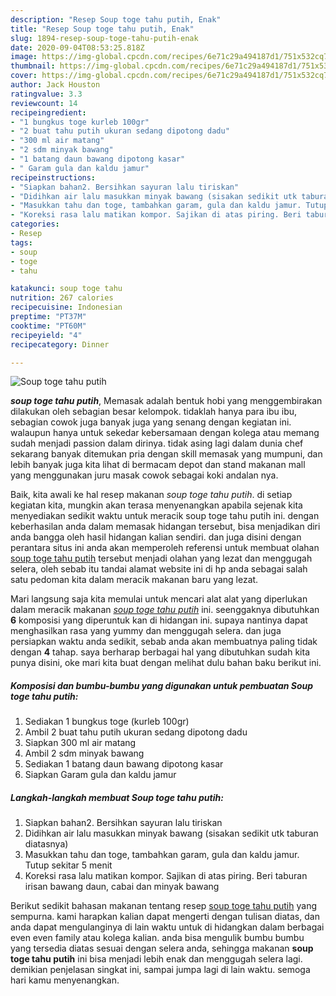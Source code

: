 ```yaml
---
description: "Resep Soup toge tahu putih, Enak"
title: "Resep Soup toge tahu putih, Enak"
slug: 1894-resep-soup-toge-tahu-putih-enak
date: 2020-09-04T08:53:25.818Z
image: https://img-global.cpcdn.com/recipes/6e71c29a494187d1/751x532cq70/soup-toge-tahu-putih-foto-resep-utama.jpg
thumbnail: https://img-global.cpcdn.com/recipes/6e71c29a494187d1/751x532cq70/soup-toge-tahu-putih-foto-resep-utama.jpg
cover: https://img-global.cpcdn.com/recipes/6e71c29a494187d1/751x532cq70/soup-toge-tahu-putih-foto-resep-utama.jpg
author: Jack Houston
ratingvalue: 3.3
reviewcount: 14
recipeingredient:
- "1 bungkus toge kurleb 100gr"
- "2 buat tahu putih ukuran sedang dipotong dadu"
- "300 ml air matang"
- "2 sdm minyak bawang"
- "1 batang daun bawang dipotong kasar"
- " Garam gula dan kaldu jamur"
recipeinstructions:
- "Siapkan bahan2. Bersihkan sayuran lalu tiriskan"
- "Didihkan air lalu masukkan minyak bawang (sisakan sedikit utk taburan diatasnya)"
- "Masukkan tahu dan toge, tambahkan garam, gula dan kaldu jamur. Tutup sekitar 5 menit"
- "Koreksi rasa lalu matikan kompor. Sajikan di atas piring. Beri taburan irisan bawang daun, cabai dan minyak bawang"
categories:
- Resep
tags:
- soup
- toge
- tahu

katakunci: soup toge tahu 
nutrition: 267 calories
recipecuisine: Indonesian
preptime: "PT37M"
cooktime: "PT60M"
recipeyield: "4"
recipecategory: Dinner

---
```



![Soup toge tahu putih](https://img-global.cpcdn.com/recipes/6e71c29a494187d1/751x532cq70/soup-toge-tahu-putih-foto-resep-utama.jpg)

<b><i>soup toge tahu putih</i></b>, Memasak adalah bentuk hobi yang menggembirakan dilakukan oleh sebagian besar kelompok. tidaklah hanya para ibu ibu, sebagian cowok juga banyak juga yang senang dengan kegiatan ini. walaupun hanya untuk sekedar kebersamaan dengan kolega atau memang sudah menjadi passion dalam dirinya. tidak asing lagi dalam dunia chef sekarang banyak ditemukan pria dengan skill memasak yang mumpuni, dan lebih banyak juga kita lihat di bermacam depot dan stand makanan mall yang menggunakan juru masak cowok sebagai koki andalan nya.

Baik, kita awali ke hal resep makanan <i>soup toge tahu putih</i>. di setiap kegiatan kita, mungkin akan terasa menyenangkan apabila sejenak kita menyediakan sedikit waktu untuk meracik soup toge tahu putih ini. dengan keberhasilan anda dalam memasak hidangan tersebut, bisa menjadikan diri anda bangga oleh hasil hidangan kalian sendiri. dan juga disini dengan perantara situs ini anda akan memperoleh referensi untuk membuat olahan <u>soup toge tahu putih</u> tersebut menjadi olahan yang lezat dan menggugah selera, oleh sebab itu tandai alamat website ini di hp anda sebagai salah satu pedoman kita dalam meracik makanan baru yang lezat.




Mari langsung saja kita memulai untuk mencari alat alat yang diperlukan dalam meracik makanan <u><i>soup toge tahu putih</i></u> ini. seenggaknya dibutuhkan <b>6</b> komposisi yang diperuntuk kan di hidangan ini. supaya nantinya dapat menghasilkan rasa yang yummy dan menggugah selera. dan juga persiapkan waktu anda sedikit, sebab anda akan membuatnya paling tidak dengan <b>4</b> tahap. saya berharap berbagai hal yang dibutuhkan sudah kita punya disini, oke mari kita buat dengan melihat dulu bahan baku berikut ini.

<!--inarticleads1-->

##### Komposisi dan bumbu-bumbu yang digunakan untuk pembuatan Soup toge tahu putih:

1. Sediakan 1 bungkus toge (kurleb 100gr)
1. Ambil 2 buat tahu putih ukuran sedang dipotong dadu
1. Siapkan 300 ml air matang
1. Ambil 2 sdm minyak bawang
1. Sediakan 1 batang daun bawang dipotong kasar
1. Siapkan  Garam gula dan kaldu jamur




<!--inarticleads2-->

##### Langkah-langkah membuat Soup toge tahu putih:

1. Siapkan bahan2. Bersihkan sayuran lalu tiriskan
1. Didihkan air lalu masukkan minyak bawang (sisakan sedikit utk taburan diatasnya)
1. Masukkan tahu dan toge, tambahkan garam, gula dan kaldu jamur. Tutup sekitar 5 menit
1. Koreksi rasa lalu matikan kompor. Sajikan di atas piring. Beri taburan irisan bawang daun, cabai dan minyak bawang




Berikut sedikit bahasan makanan tentang resep <u>soup toge tahu putih</u> yang sempurna. kami harapkan kalian dapat mengerti dengan tulisan diatas, dan anda dapat mengulanginya di lain waktu untuk di hidangkan dalam berbagai even even family atau kolega kalian. anda bisa mengulik bumbu bumbu yang tersedia diatas sesuai dengan selera anda, sehingga makanan <b>soup toge tahu putih</b> ini bisa menjadi lebih enak dan menggugah selera lagi. demikian penjelasan singkat ini, sampai jumpa lagi di lain waktu. semoga hari kamu menyenangkan.
